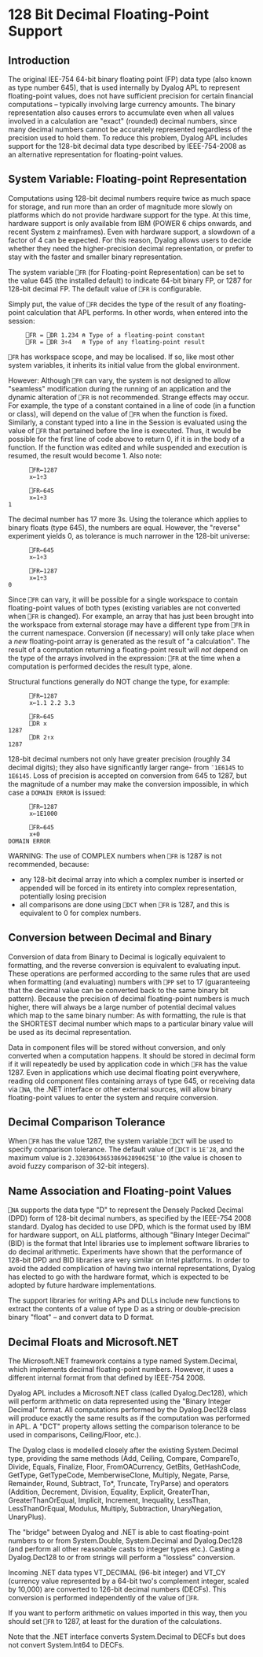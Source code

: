<h1 class="heading"><span class="name">128 Bit Decimal Floating-Point Support</span></h1>

## Introduction

The original IEE-754 64-bit binary floating point (FP) data type (also known as type number 645), that is used internally by Dyalog APL to represent floating-point values, does not have sufficient precision for certain financial computations – typically involving large currency amounts. The binary representation also causes errors to accumulate even when all values involved in a calculation are "exact" (rounded) decimal numbers, since many decimal numbers cannot be accurately represented regardless of the precision used to hold them. To reduce this problem, Dyalog APL includes support for the 128-bit decimal data type described by IEEE-754-2008 as an alternative representation for floating-point values.

## System Variable: Floating-point Representation

Computations using 128-bit decimal numbers require twice as much space for storage, and run more than an order of magnitude more slowly on platforms which do not provide hardware support for the type. At this time, hardware support is only available from IBM (POWER 6 chips onwards, and recent System z mainframes). Even with hardware support, a slowdown of a factor of 4 can be expected. For this reason, Dyalog allows users to decide whether they need the higher-precision decimal representation, or prefer to stay with the faster and smaller binary representation.

The system variable `⎕FR` (for Floating-point Representation) can be set to the value 645 (the installed default) to indicate 64-bit binary FP, or 1287 for 128-bit decimal FP. The default value of `⎕FR` is configurable.

Simply put, the value of `⎕FR` decides the type of the result of any floating-point calculation that APL performs. In other words, when entered into the session:
```apl
     ⎕FR = ⎕DR 1.234 ⍝ Type of a floating-point constant
     ⎕FR = ⎕DR 3÷4   ⍝ Type of any floating-point result
```

`⎕FR` has workspace scope, and may be localised. If so, like most other system variables, it inherits its initial value from the global environment.

However: Although `⎕FR` can vary, the system is not designed to allow "seamless" modification during the running of an application and the dynamic alteration of `⎕FR` is not recommended. Strange effects may occur. For example, the type of a constant contained in a line of code (in a function or class), will depend on the value of `⎕FR` when the function is fixed. Similarly, a constant typed into a line in the Session is evaluated using the value of `⎕FR` that pertained before the line is executed. Thus, it would be possible for the first line of code above to return 0, if it is in the body of a function. If the function was edited and while suspended and execution is resumed, the result would become 1. Also note:
```apl
      ⎕FR←1287
      x←1÷3
 
      ⎕FR←645
      x=1÷3
1
```

The decimal number has 17 more 3s. Using the tolerance which applies to binary floats (type 645), the numbers are equal. However, the "reverse" experiment yields 0, as tolerance is much narrower in the 128-bit universe:
```apl
      ⎕FR←645
      x←1÷3
 
      ⎕FR←1287
      x=1÷3
0
```

Since `⎕FR` can vary, it will be possible for a single workspace to contain floating-point values of both types (existing variables are not converted when `⎕FR` is changed). For example, an array that has just been brought into the workspace from external storage may have a different type from `⎕FR` in the current namespace. Conversion (if necessary) will only take place when a *new* floating-point array is generated as the result of "a calculation". The result of a computation returning a floating-point result will *not* depend on the type of the arrays involved in the expression: `⎕FR` at the time when a computation is performed decides the result type, alone.

Structural functions generally do NOT change the type, for example:
```apl
      ⎕FR←1287
      x←1.1 2.2 3.3
      
      ⎕FR←645
      ⎕DR x
1287
      ⎕DR 2↑x
1287
```

128-bit decimal numbers not only have greater precision (roughly 34 decimal digits); they also have significantly larger range- from `¯1E6145` to `1E6145`. Loss of precision is accepted on conversion from 645 to 1287, but the magnitude of a number may make the conversion impossible, in which case a `DOMAIN ERROR` is issued:
```apl
      ⎕FR←1287
      x←1E1000
      
      ⎕FR←645
      x+0
DOMAIN ERROR
```

WARNING: The use of COMPLEX numbers when `⎕FR` is 1287 is not recommended, because:

- any 128-bit decimal array into which a complex number is inserted or appended will be forced in its entirety into complex representation, potentially losing precision
- all comparisons are done using `⎕DCT` when `⎕FR` is 1287, and this is equivalent to 0 for complex numbers.

## Conversion between Decimal and Binary

Conversion of data from Binary to Decimal is logically equivalent to formatting, and the reverse conversion is equivalent to evaluating input. These operations are performed according to the same rules that are used when formatting (and evaluating) numbers with `⎕PP` set to 17 (guaranteeing that the decimal value can be converted back to the same binary bit pattern). Because the precision of decimal floating-point numbers is much higher, there will always be a large number of potential decimal values which map to the same binary number: As with formatting, the rule is that the SHORTEST decimal number which maps to a particular binary value will be used as its decimal representation.

Data in component files will be stored without conversion, and only converted when a computation happens. It should be stored in decimal form if it will repeatedly be used by application code in which `⎕FR` has the value 1287. Even in applications which use decimal floating point everywhere, reading old component files containing arrays of type 645, or receiving data via `⎕NA`, the .NET interface or other external sources, will allow binary floating-point values to enter the system and require conversion.

## Decimal Comparison Tolerance

When `⎕FR` has the value 1287, the system variable `⎕DCT` will be used to specify comparison tolerance. The default value of `⎕DCT` is `1E¯28`, and the maximum value is `2.3283064365386962890625E¯10` (the value is chosen to avoid fuzzy comparison of 32-bit integers).

## Name Association and Floating-point Values

`⎕NA` supports the data type "D" to represent the Densely Packed Decimal (DPD) form of 128-bit decimal numbers, as specified by the IEEE-754 2008 standard. Dyalog has decided to use DPD, which is the format used by IBM for hardware support, on ALL platforms, although "Binary Integer Decimal" (BID) is the format that Intel libraries use to implement software libraries to do decimal arithmetic. Experiments have shown that the performance of 128-bit DPD and BID libraries are very similar on Intel platforms. In order to avoid the added complication of having two internal representations, Dyalog has elected to go with the hardware format, which is expected to be adopted by future hardware implementations.

The support libraries for writing APs and DLLs include new functions to extract the contents of a value of type D as a string or double-precision binary "float" – and convert data to D format.

## Decimal Floats and Microsoft.NET

The Microsoft.NET framework contains a type named System.Decimal, which implements decimal floating-point numbers. However, it uses a different internal format from that defined by IEEE-754 2008.

Dyalog APL includes a Microsoft.NET class (called Dyalog.Dec128), which will perform arithmetic on data represented using the "Binary Integer Decimal" format. All computations performed by the Dyalog.Dec128 class will produce exactly the same results as if the computation was performed in APL. A "DCT" property allows setting the comparison tolerance to be used in comparisons, Ceiling/Floor, etc.).

The Dyalog class is modelled closely after the existing System.Decimal type, providing the same methods (Add, Ceiling, Compare, CompareTo, Divide, Equals, Finalize, Floor, FromOACurrency, GetBits, GetHashCode, GetType, GetTypeCode, MemberwiseClone, Multiply, Negate, Parse, Remainder, Round, Subtract, To*, Truncate, TryParse) and operators (Addition, Decrement, Division, Equality, Explicit, GreaterThan, GreaterThanOrEqual, Implicit, Increment, Inequality, LessThan, LessThanOrEqual, Modulus, Multiply, Subtraction, UnaryNegation, UnaryPlus).

The "bridge" between Dyalog and .NET is able to cast floating-point numbers to or from System.Double, System.Decimal and Dyalog.Dec128 (and perform all other reasonable casts to integer types etc.). Casting a Dyalog.Dec128 to or from strings will perform a "lossless" conversion.

Incoming .NET data types VT_DECIMAL (96-bit integer) and VT_CY (currency value represented by a 64-bit two's complement integer, scaled by 10,000) are converted to 126-bit decimal numbers (DECFs). This conversion is performed independently of the value of `⎕FR`.

If you want to perform arithmetic on values imported in this way, then you should set `⎕FR` to 1287, at least for the duration of the calculations.

Note that the .NET interface converts System.Decimal to DECFs but does not convert System.Int64 to DECFs.
